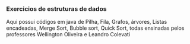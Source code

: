 ### Exercicios de estruturas de dados

<p> Aqui possui códigos em java de Pilha, Fila, Grafos, árvores, Listas encadeadas, Merge Sort, Bubble sort, Quick Sort, todas ensinadas pelos professores Wellington Oliveira e Leandro Colevati</p>
